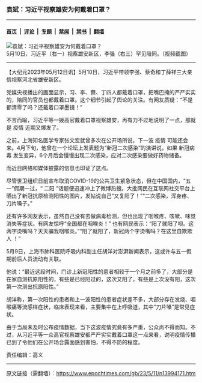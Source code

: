 ### 袁斌：习近平视察雄安为何戴着口罩？

---

#### [首页](../../../..?n13994171) &nbsp;|&nbsp; [评论](../../../../../epoch-comment?n13994171) &nbsp;|&nbsp; [专题](../../../../../epoch-special?n13994171) &nbsp;|&nbsp; [禁闻](../../../../../epoch-news?n13994171) &nbsp;|&nbsp; [禁书](../../../../../books?n13994171) &nbsp;|&nbsp; [翻墙](https://github.com/gfw-breaker/nogfw/blob/master/README.md?n13994171)


<div><img alt="袁斌：习近平视察雄安为何戴着口罩？" class="attachment-djy_600_400 size-djy_600_400 wp-post-image" src="https://i.epochtimes.com/assets/uploads/2023/05/id13993335-9d1a70f150b6cb92cddf984e18a3623a-600x400.jpg"/>
<div class="caption">
 5月10日，习近平（右一）视察雄安新区，李强（右三）罕见陪同。（视频截图）
</div></div><hr/><div class="post_content" id="artbody" itemprop="articleBody">
 <!-- article content begin -->
 <p>
  【大纪元2023年05月12日讯】5月10日，习近平带领李强、蔡奇和丁薛祥三大亲信视察河北省雄安新区。
 </p>
 <p>
  党媒央视播出的画面显示，习、李、蔡、丁四人都戴着口罩，把嘴巴掩的严严实实的，陪同的官员也都戴着口罩。这个细节引起了舆论的关注。有网友质疑：“不是都清零了吗？还戴着口罩墨镜！”
 </p>
 <p>
  不言而喻，习近平等一拨高官戴着口罩视察雄安，再有力不过地说明了一点，那就是
  <ok href="https://www.epochtimes.com/gb/tag/%E7%96%AB%E6%83%85.html">
   疫情
  </ok>
  近期又爆发了。
 </p>
 <p>
  之前，上海知名医学专家张文宏就曾多次在公开场所说，下一波
  <ok href="https://www.epochtimes.com/gb/tag/%E7%96%AB%E6%83%85.html">
   疫情
  </ok>
  可能还会来。4月下旬，他曾在一个论坛上发表题为“新冠二次感染”的演讲说，如果
  <ok href="https://www.epochtimes.com/gb/tag/%E6%96%B0%E5%86%A0%E7%97%85%E6%AF%92.html">
   新冠病毒
  </ok>
  发生变异，6个月后会慢慢出现二次感染，应对二次感染要做好药物储备。
 </p>
 <p>
  而近日网络和媒体披露的信息也印证了这点。
 </p>
 <p>
  尽管世卫组织日前宣布取消COVID-19的公共卫生紧急状态，但在中国国内，“五一”假期一过，“
  <ok href="https://www.epochtimes.com/gb/tag/%E4%BA%8C%E9%98%B3.html">
   二阳
  </ok>
  ”话题便迅速冲上了微博热搜。大批网民在互联网社交平台上晒出了新冠抗原检测阳性的图片，发帖说自己“又复阳了！”“二次感染，浑身疼、刀片嗓子。”
 </p>
 <p>
  还有许多网友表示，虽然自己没有去做病毒检测，但也出现了咽喉疼、咳嗽、味觉消失等症状。有网友惊呼“全国都在咽喉炎！” 也有网民表示：“阳了就阳了呗。这两字烫嘴吗？天天骗我咽喉炎。”“阳了就阳了，新冠两个字烫嘴吗？在这里自欺欺人 ！”
 </p>
 <p>
  5月9日，上海市肺科医院呼吸内科副主任胡洋对澎湃新闻表示，这或许与五一假期前后人员流动有关联。
 </p>
 <p>
  他说：“最近这段时间，门诊上新冠阳性的患者相较于一个月之前多了，大部分是在家自测抗原阳性的，有些是已经阳过的，这次又阳了，有些是上次没有阳，这次第一次测出抗原阳性。”
 </p>
 <p>
  胡洋称，第一次阳性的患者和上一波阳性的患者症状差不多，大部分存在发烧、咽喉痛等流感样症状，临床表现来看，主要集中在上呼吸道，其中“刀片嗓”是常见症状。
 </p>
 <p>
  由于当局未及时公布疫情数据，当下这波疫情究竟有多严重，公众尚不得而知。不过，从习近平等一众高官视察雄安都严严实实戴着口罩这一点来看，说明疫情传播已到了令他们在公开场合露面感到害怕，不得不防的程度。
 </p>
 <p>
  责任编辑：高义
 </p>
 <!-- article content end -->
 <div id="below_article_ad">
 </div>
</div>


---

原文链接（需翻墙）：https://www.epochtimes.com/gb/23/5/11/n13994171.htm